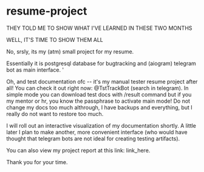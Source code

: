 # resume-project
THEY TOLD ME TO SHOW WHAT I'VE LEARNED IN THESE TWO MONTHS

WELL, IT'S TIME TO SHOW THEM ALL



No, srsly, its my (atm) small project for my resume.

Essentially it is postgresql database for bugtracking and (aiogram) telegram bot as main interface. '

Oh, and test documentation ofc -- it's my manual tester resume project after all! You can check it out right now: @TstTrackBot (search in telegram). In simple mode you can download test docs with /result command but if you my mentor or hr, you know the passphrase to activate main mode! Do not change my docs too much althrough, I have backups and everything, but I really do not want to restore too much.

I will roll out an interactive visualization of my documentation shortly. A little later I plan to make another, more convenient interface (who would have thought that telegram bots are not ideal for creating testing artifacts).

You can also view my project report at this link: link_here.

Thank you for your time.
